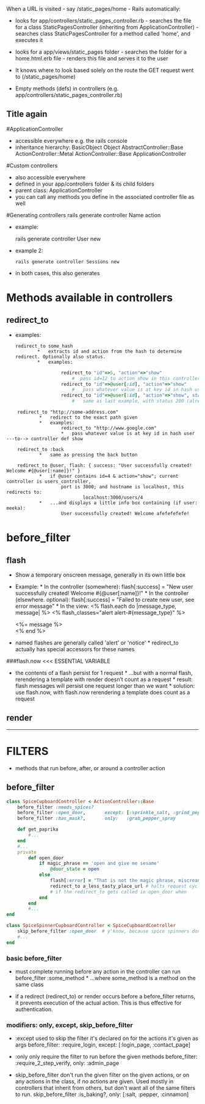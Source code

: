 When a URL is visited - say /static_pages/home - Rails automatically: 
-   looks for app/controllers/static_pages_controller.rb
		-   searches the file for a class StaticPagesController (inheriting from ApplicationController)
		-   searches class StaticPagesController for a method called 'home', and executes it
-   looks for a app/views/static_pages folder
		-   searches the folder for a home.html.erb file
		-		renders this file and serves it to the user

-   It knows where to look based solely on the route the GET request went to (/static_pages/home)

*   Empty methods (defs) in controllers (e.g. app/controllers/static_pages_controller.rb)


Title again
-----------

#ApplicationController
*   accessible everywhere e.g. the rails console
*   inheritance hierarchy:
				BasicObject
				Object
				AbstractController::Base
				ActionController::Metal
				ActionController::Base
				ApplicationController

#Custom controllers
*   also accessible everywhere
*   defined in your app/controllers folder & its child folders
*   parent class: ApplicationController
*   you can call any methods you define in the associated controller file as well

#Generating controllers
    rails generate controller Name action

*   example:
    
    rails generate controller User new

*   example 2:

		rails generate controller Sessions new

*   in both cases, this also generates


Methods available in controllers
================================

redirect_to
-----------
*   examples:

		redirect_to some_hash
				*   extracts id and action from the hash to determine redirect. Optionally also status.
				*   examples:

```ruby
	 				redirect_to "id"=>5, "action"=>"show"
						#  pass id=12 to action show in this controller
					redirect_to "id"=>@user[:id], "action"=>"show"
						#   pass whatever value is at key id in hash user ---to--> controller def show
					redirect_to "id"=>@user[:id], "action"=>"show", status: 200
						#   same as last example, with status 200 (already the default)
```


		redirect_to "http://some-address.com"
				*   redirect to the exact path given
				*   examples:
						redirect_to "http://www.google.com"
						*   pass whatever value is at key id in hash user ---to--> controller def show

		redirect_to :back
				*   same as pressing the back button

		redirect_to @user, flash: { success: "User successfully created! Welcome #{@user[:name]}!" }
				*   if @user contains id=4 & action="show"; current controller is users_controller, 
						port is 3000; and hostname is localhost, this redirects to:
								localhost:3000/users/4
				*   ...and displays a little info box containing (if user: meeka):
						User successfully created! Welcome afefefefefe!


# before_filter



flash
-----
*   Show a temporary onscreen message, generally in its own little box

*   Example:
		*   In the controller (somewhere):
				flash[:success] = "New user successfully created! Welcome #{@user[:name]}!"
		*   In the controller (elsewhere. optional):
				flash[:success] = "Failed to create new user, see error message"
		*   In the view:
			    <% flash.each do |message_type, message| %>
			      <% flash_classes="alert alert-#{message_type}" %>
			      <div class="<%= flash_classes %>" id="flash_msg"> <%= message %> </div>
			    <% end %>

*   named flashes are generally called 'alert' or 'notice'
		*   redirect_to actually has special accessors for these names

###flash.now <<< ESSENTIAL VARIABLE
*   the contents of a flash persist for 1 request
		*   ...but with a normal flash, rerendering a template with render doesn’t count as a request
				*   result: flash messages will persist one request longer than we want
				*   solution: use flash.now, with flash.now rerendering a template does count as a request


render
------


----

FILTERS
=======
*	methods that run before, after, or around a controller action

before_filter
-------------
```ruby
class SpiceCupboardController < ActionController::Base
	before_filter :needs_spices?
	before_filter :open_door, 		except: [:sprinkle_salt, :grind_pepper]
	before_filter :has_mask?, 		only: 	:grab_pepper_spray

	def get_paprika
		#...
	end
	#...
	private
		def open_door
			if magic_phrase == 'open and give me sesame'
				@door_state = open
			else
				flash[:error] = "That is not the magic phrase, miscreant!"
				redirect_to a_less_tasty_place_url # halts request cycle
				# if the redirect_to gets called in open_door when 
			end
		end
		#...
end

class SpiceSpinnerCupboardController < SpiceCupboardController
	skip_before_filter :open_door  # y'know, because spice spinners don't have doors :)
	#...
end
```

### basic before_filter
*   must complete running before any action in the controller can run
		before_filter :some_method
		*   ...where some_method is a method on the same class

*   if a redirect (redirect_to) or render occurs before a before_filter returns, it prevents
	execution of the actual action. This is thus effective for authentication.

### modifiers: only, except, skip_before_filter
*   :except				used to skip the filter it's declared on for the actions it's given as args
							before_filter: :require_login, except: [:login_page, :contact_page]

*   :only				only require the filter to run before the given methods
							before_filter: :require_2_step_verify, only: :admin_page

*   skip_before_filter	don't run the given filter on the given actions, or on any actions in the
	   					class, if no actions are given. Used mostly in controllers that inherit
   						from others, but don't want all of the same filters to run.
							skip_before_filter :is_baking?, only: [:salt, :pepper, :cinnamon]





